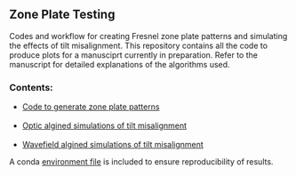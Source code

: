 ## Zone Plate Testing

Codes and workflow for creating Fresnel zone plate patterns and simulating the effects of tilt misalignment. This repository contains all the code to produce plots for a manusciprt currently in preparation. Refer to the manuscript for detailed explanations of the algorithms used. 

### Contents:</br>
* [Code to generate zone plate patterns](https://github.com/s-sajid-ali/zone_plate_testing/wiki/Generating-zone-plate-patterns)</br></br>
* [Optic algined simulations of tilt misalignment](https://github.com/s-sajid-ali/zone_plate_testing/wiki/Optic-aliged-approach)</br></br>
* [Wavefield algined simulations of tilt misalignment](https://github.com/s-sajid-ali/zone_plate_testing/wiki/Wavefiled-aligned-approach)


A conda [environment file](https://github.com/s-sajid-ali/zone_plate_testing/blob/main/ipy3.yml) is included to ensure reproducibility of results. 
